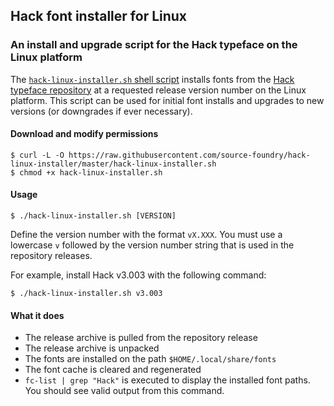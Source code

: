 ## Hack font installer for Linux

### An install and upgrade script for the Hack typeface on the Linux platform

The [`hack-linux-installer.sh` shell script](https://github.com/source-foundry/hack-linux-installer/blob/master/hack-linux-installer.sh) installs fonts from the [Hack typeface repository](https://github.com/source-foundry/Hack) at a requested release version number on the Linux platform.  This script can be used for initial font installs and upgrades to new versions (or downgrades if ever necessary).

#### Download and modify permissions

```
$ curl -L -O https://raw.githubusercontent.com/source-foundry/hack-linux-installer/master/hack-linux-installer.sh
$ chmod +x hack-linux-installer.sh
```

#### Usage

```
$ ./hack-linux-installer.sh [VERSION]
```

Define the version number with the format `vX.XXX`.  You must use a lowercase `v` followed by the version number string that is used in the repository releases.

For example, install Hack v3.003 with the following command:

```
$ ./hack-linux-installer.sh v3.003
```

#### What it does

- The release archive is pulled from the repository release
- The release archive is unpacked
- The fonts are installed on the path `$HOME/.local/share/fonts`
- The font cache is cleared and regenerated
- `fc-list | grep "Hack"` is executed to display the installed font paths.  You should see valid output from this command.

